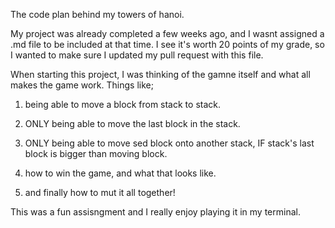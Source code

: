 The code plan behind my towers of hanoi.

My project was already completed a few weeks ago, and I wasnt assigned a .md file to be included at that time. 
I see it's worth 20 points of my grade, so I wanted to make sure I updated my pull request with this file.

When starting this project, I was thinking of the gamne itself and what all makes the game work. Things like;

1. being able to move a block from stack to stack.

2. ONLY being able to move the last block in the stack.

3. ONLY being able to move sed block onto another stack, IF stack's last block is bigger than moving block.

4. how to win the game, and what that looks like.

5. and finally how to mut it all together! 

This was a fun assisngment and I really enjoy playing it in my terminal.